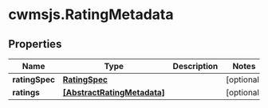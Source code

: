 # cwmsjs.RatingMetadata

## Properties

Name | Type | Description | Notes
------------ | ------------- | ------------- | -------------
**ratingSpec** | [**RatingSpec**](RatingSpec.md) |  | [optional] 
**ratings** | [**[AbstractRatingMetadata]**](AbstractRatingMetadata.md) |  | [optional] 


